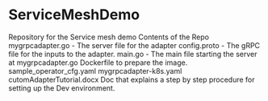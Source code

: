 # ServiceMeshDemo
Repository for the Service mesh demo
Contents of the Repo
mygrpcadapter.go - The server file for the adapter
config.proto - The gRPC file for the inputs to the adapter.
main.go - The main file starting the server at mygrpcadapter.go
Dockerfile to prepare the image.
sample_operator_cfg.yaml
mygrpcadapter-k8s.yaml
cutomAdapterTutorial.docx Doc that explains a step by step procedure for setting up the Dev environment.


